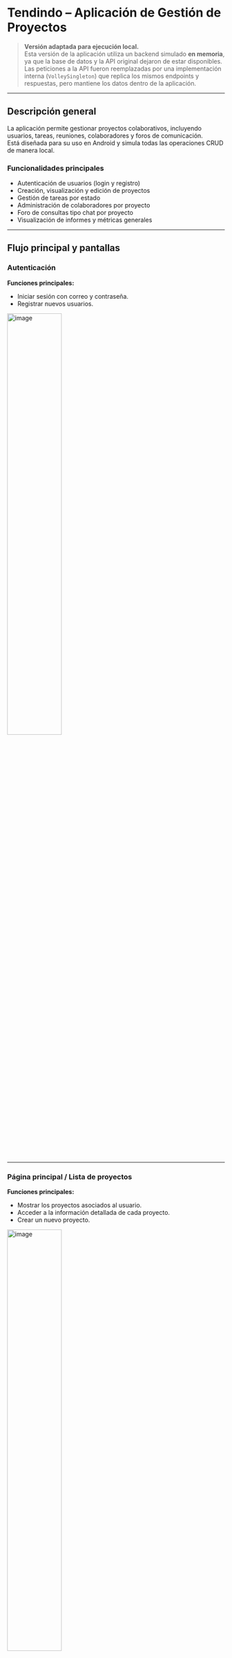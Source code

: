 # Tendindo – Aplicación de Gestión de Proyectos

> **Versión adaptada para ejecución local.**  
> Esta versión de la aplicación utiliza un backend simulado **en memoria**, ya que la base de datos y la API original dejaron de estar disponibles.  
> Las peticiones a la API fueron reemplazadas por una implementación interna (`VolleySingleton`) que replica los mismos endpoints y respuestas, pero mantiene los datos dentro de la aplicación.

---

## Descripción general

La aplicación permite gestionar proyectos colaborativos, incluyendo usuarios, tareas, reuniones, colaboradores y foros de comunicación.  
Está diseñada para su uso en Android y simula todas las operaciones CRUD de manera local.

### Funcionalidades principales
- Autenticación de usuarios (login y registro)
- Creación, visualización y edición de proyectos
- Gestión de tareas por estado
- Administración de colaboradores por proyecto
- Foro de consultas tipo chat por proyecto
- Visualización de informes y métricas generales

---

## Flujo principal y pantallas

### **Autenticación**
**Funciones principales:**
- Iniciar sesión con correo y contraseña.
- Registrar nuevos usuarios.

<img width="50%" alt="image" src="https://github.com/user-attachments/assets/93603d52-f381-468d-926e-69ed15c97253" />


---

### **Página principal / Lista de proyectos**
**Funciones principales:**
- Mostrar los proyectos asociados al usuario.
- Acceder a la información detallada de cada proyecto.
- Crear un nuevo proyecto.

<img width="50%" alt="image" src="https://github.com/user-attachments/assets/eeaf2e3f-2a42-460c-845a-4fd00fb7de08" />
<img width="50%" alt="image" src="https://github.com/user-attachments/assets/e81ef991-eb76-4f81-9c13-21d74ca95721" />


---

### **Información del proyecto**
**Funciones principales:**
- Ver los datos generales del proyecto (nombre, descripción, responsable, presupuesto, recursos, estado).
- Navegar hacia la lista de tareas, colaboradores, reuniones o foro del proyecto.

<img width="50%" alt="image" src="https://github.com/user-attachments/assets/e7a2a798-6bb1-46d6-b500-42288cdf0f2b" />


---

### **Tareas del proyecto**
**Funciones principales:**
- Listar tareas según su estado: *Por hacer*, *En progreso*, *Finalizada*.
- Crear nuevas tareas o modificar existentes.
- Editar detalles como tiempo estimado, recursos, storypoints o responsable.

<img width="50%" alt="image" src="https://github.com/user-attachments/assets/8fc51e18-a38d-4337-b231-68d4805fd1a4" />


---

### **Colaboradores del proyecto**
**Funciones principales:**
- Ver los colaboradores asociados al proyecto.
- Agregar o eliminar colaboradores según su cédula o correo.

<img width="50%" alt="image" src="https://github.com/user-attachments/assets/a30c4205-4b68-40a4-94bb-9527a837bfc6" />


---

### **Foro de consultas**
**Funciones principales:**
- Publicar y leer mensajes asociados al proyecto actual.
- Permite comunicación simple entre miembros del equipo.

<img width="50%" alt="image" src="https://github.com/user-attachments/assets/140a8ce9-6983-4f6d-81b4-067071e53334" />


---

## Notas técnicas
- **Backend simulado:** toda la lógica de la API fue reemplazada por una implementación *in-memory* que conserva los contratos originales.
- **Persistencia temporal:** los datos se mantienen mientras la aplicación esté abierta; se pierden al cerrarla.
- **Estructura modular:** cada pantalla corresponde a una funcionalidad principal (login, tareas, proyectos, etc.).

---

Desarrollado como parte del curso de Ingeniería en Computación (TEC).  
Adaptación local por motivos de compatibilidad y disponibilidad de backend.
